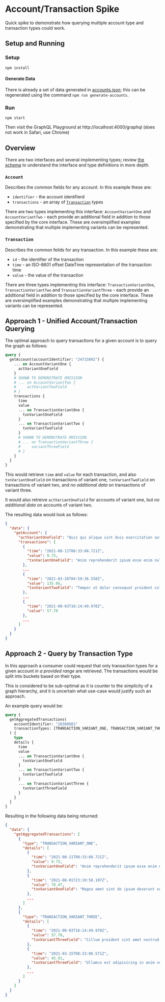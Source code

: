 # Account/Transaction Spike

Quick spike to demonstrate how querying multiple account type and transaction types could work.

## Setup and Running

### Setup

`npm install`

#### Generate Data

There is already a set of data generated in [accounts.json](./accounts.json); this can be regenerated using the command `npm run generate-accounts`.

### Run

`npm start`

Then visit the GraphQL Playground at http://localhost:4000/graphql (does not work in Safari, use Chrome)

## Overview

There are two interfaces and several implementing types; review [the schema](./schema.graphqls) to understand the interface and type definitions in more depth.

### `Account`

Describes the common fields for any account. In this example these are:

- `identifier` - the account identifierd
- `transactions` - an array of [`Transaction`](#Transaction) types

There are two types implementing this interface: `AccountVariantOne` and `AccountVariantTwo` - each provide an additional field in addition to those specified by the core interface. These are oversimplified examples demonstrating that multiple implementing variants can be represented.

### `Transaction`

Describes the common feilds for any transaction. In this example these are:

- `id` - the identifier of the transaction
- `time` - an ISO-8601 offset DateTime representation of the transaction time
- `value` - the value of the transaction

There are three types implementing this interface: `TransactionVariantOne`, `TransactionVariantTwo` and `TransactionVariantThree` - each provide an additional field in addition to those specified by the core interface. These are oversimplified examples demonstrating that multiple implementing variants can be represented.

## Approach 1 - Unified Account/Transaction Querying

The optimal approach to query transactions for a given account is to query the graph as follows:

```graphql
query {
  getAccount(accountIdentifier: "24715892") {
    ... on AccountVariantOne {
      actVariantOneField
    }
    # SHOWN TO DEMONSTRATE OMISSION
    # ... on AccountVariantTwo {
    #     actVariantTwoField
    # }
    transactions {
      time
      value
      ... on TransactionVariantOne {
        txnVariantOneField
      }
      ... on TransactionVariantTwo {
        txnVariantTwoField
      }
      # SHOWN TO DEMONSTRATE OMISSION
      # ... on TransactionVariantThree {
      # 	variantThreeField
      # }
    }
  }
}
```

This would retrieve `time` and `value` for each transaction, and also `txnVariantOneField` on transactions of variant one, `txnVariantTwoField` on transactions of variant two, and _no additional data_ on transactions of variant three.

It would also retreive `actVariantOneField` for accounts of variant one, but _no additional data_ on accounts of variant two.

The resulting data would look as follows:

```json
{
  "data": {
    "getAccount": {
      "actVariantOneField": "Quis qui aliqua sint duis exercitation aute culpa nostrud.",
      "transactions": [
        {
          "time": "2021-08-11T08:33:08.721Z",
          "value": 9.73,
          "txnVariantOneField": "Anim reprehenderit ipsum esse enim nulla laboris labore incididunt."
        },
        ...
        {
          "time": "2021-03-28T04:59:36.558Z",
          "value": 135.66,
          "txnVariantTwoField": "Tempor ut dolor consequat proident culpa proident elit ullamco commodo nostrud commodo ullamco."
        },
        ...
        {
          "time": "2021-08-03T16:14:49.970Z",
          "value": 57.78
        },
        ...
      ]
    }
  }
}
```

## Approach 2 - Query by Transaction Type

In this approach a consumer could request that only transaction types for a given account _in a provided range_ are retrieved. The transactions would be split into buckets based on their type.

This is considered to be sub-optimal as it is counter to the simplicity of a graph hierarchy, and it is uncertain what use-case would justify such an approach.

An example query would be:

```graphql
query {
  getAggregatedTransactions(
    accountIdentifier: "28388981"
    transactionTypes: [TRANSACTION_VARIANT_ONE, TRANSACTION_VARIANT_THREE]
  ) {
    type
    details {
      time
      value
      ... on TransactionVariantOne {
        txnVariantOneField
      }
      ... on TransactionVariantTwo {
        txnVariantTwoField
      }
      ... on TransactionVariantThree {
        txnVariantThreeField
      }
    }
  }
}
```

Resulting in the following data being returned:

```json
{
  "data": {
    "getAggregatedTransactions": [
      {
        "type": "TRANSACTION_VARIANT_ONE",
        "details": [
          {
            "time": "2021-08-11T08:33:08.721Z",
            "value": 9.73,
            "txnVariantOneField": "Anim reprehenderit ipsum esse enim nulla laboris labore incididunt."
          },
          {
            "time": "2021-08-01T23:10:58.107Z",
            "value": 70.47,
            "txnVariantOneField": "Magna amet sint do ipsum deserunt veniam mollit."
          },
          ...
        ]
      },
      {
        "type": "TRANSACTION_VARIANT_THREE",
        "details": [
          {
            "time": "2021-08-03T16:14:49.970Z",
            "value": 57.78,
            "txnVariantThreeField": "Cillum proident sint amet nostrud ad labore qui anim dolor culpa adipisicing nulla."
          },
          {
            "time": "2021-03-15T08:33:06.571Z",
            "value": 45.91,
            "txnVariantThreeField": "Ullamco est adipisicing in anim veniam."
          },
          ...
        ]
      }
    ]
  }
}
```

